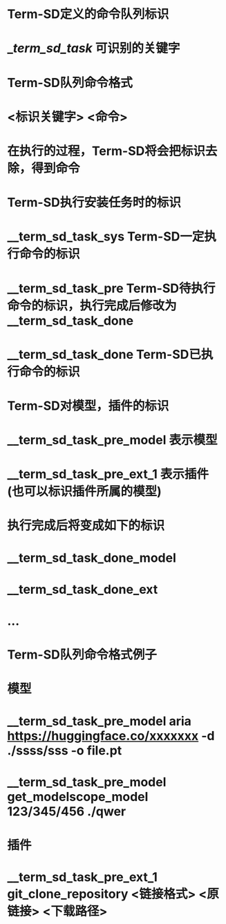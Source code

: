 # Term-SD定义的命令队列标识
# __term_sd_task_ 可识别的关键字
# Term-SD队列命令格式
# <标识关键字> <命令>
# 在执行的过程，Term-SD将会把标识去除，得到命令


# Term-SD执行安装任务时的标识
# __term_sd_task_sys Term-SD一定执行命令的标识
# __term_sd_task_pre Term-SD待执行命令的标识，执行完成后修改为__term_sd_task_done
# __term_sd_task_done Term-SD已执行命令的标识

# Term-SD对模型，插件的标识
# __term_sd_task_pre_model 表示模型
# __term_sd_task_pre_ext_1 表示插件(也可以标识插件所属的模型)


# 执行完成后将变成如下的标识
# __term_sd_task_done_model
# __term_sd_task_done_ext
# ...


# Term-SD队列命令格式例子
# 模型
# __term_sd_task_pre_model aria https://huggingface.co/xxxxxxx -d ./ssss/sss -o file.pt
# __term_sd_task_pre_model get_modelscope_model 123/345/456 ./qwer
# 插件
# __term_sd_task_pre_ext_1 git_clone_repository <链接格式> <原链接> <下载路径>